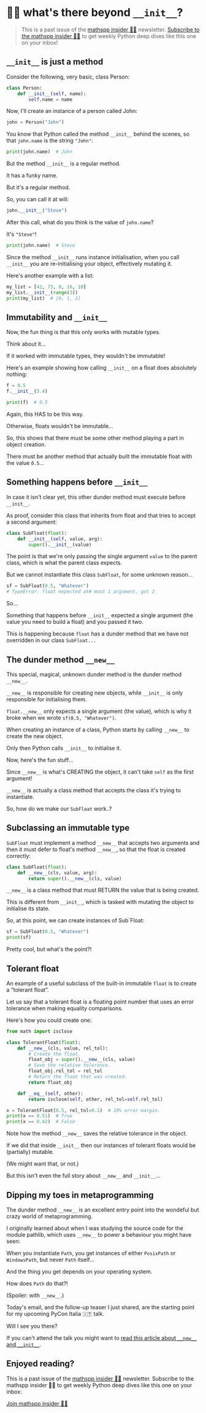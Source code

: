 # 🐍🚀 what's there beyond `__init__`?

 > This is a past issue of the [mathspp insider 🐍🚀](/insider) newsletter. [Subscribe to the mathspp insider 🐍🚀](/insider#subscribe) to get weekly Python deep dives like this one on your inbox!

## `__init__` is just a method

Consider the following, very basic, class Person:

```py
class Person:
    def __init__(self, name):
        self.name = name
```

Now, I'll create an instance of a person called John:

```py
john = Person("John")
```

You know that Python called the method `__init__` behind the scenes, so that `john.name` is the string `"John"`:

```py
print(john.name)  # John
```

But the method `__init__` is a regular method.

It has a funky name.

But it's a regular method.

So, you can call it at will:

```py
john.__init__("Steve")
```

After this call, what do you think is the value of `john.name`?

It's `"Steve"`!

```py
print(john.name)  # Steve
```

Since the method `__init__` runs instance initialisation, when you call `__init__` you are re-initialising your object, effectively mutating it.

Here's another example with a list:

```py
my_list = [42, 73, 0, 16, 10]
my_list.__init__(range(3))
print(my_list)  # [0, 1, 2]
```

## Immutability and `__init__`

Now, the fun thing is that this only works with mutable types.

Think about it...

If it worked with immutable types, they wouldn't be immutable!

Here's an example showing how calling `__init__` on a float does absolutely nothing:

```py
f = 0.5
f.__init__(3.4)

print(f)  # 0.5
```

Again, this HAS to be this way.

Otherwise, floats wouldn't be immutable...

So, this shows that there must be some other method playing a part in object creation.

There must be another method that actually built the immutable float with the value `0.5`...

## Something happens before `__init__`

In case it isn't clear yet, this other dunder method must execute before `__init__`.

As proof, consider this class that inherits from float and that tries to accept a second argument:

```py
class SubFloat(float):
    def __init__(self, value, arg):
        super().__init__(value)
```

The point is that we're only passing the single argument `value` to the parent class, which is what the parent class expects.

But we cannot instantiate this class `SubFloat`, for some unknown reason...

```py
sf = SubFloat(0.5, "Whatever")
# TypeError: float expected at# most 1 argument, got 2
```

So...

Something that happens before `__init__` expected a single argument (the value you need to build a float) and you passed it two.

This is happening because `float` has a dunder method that we have not overridden in our class `SubFloat...`

## The dunder method `__new__`

This special, magical, unknown dunder method is the dunder method `__new__`.

`__new__` is responsible for creating new objects, while `__init__` is only responsible for initialising them.

`float.__new__` only expects a single argument (the value), which is why it broke when we wrote `sf(0.5, "Whatever")`.

When creating an instance of a class, Python starts by calling `__new__` to create the new object.

Only then Python calls `__init__` to initialise it.

Now, here's the fun stuff...

Since `__new__` is what's CREATING the object, it can't take `self` as the first argument!

`__new__` is actually a class method that accepts the class it's trying to instantiate.

So, how do we make our `SubFloat` work..?

## Subclassing an immutable type

`SubFloat` must implement a method `__new__` that accepts two arguments and then it must defer to float's method `__new__`, so that the float is created correctly:

```py
class SubFloat(float):
    def __new__(cls, value, arg):
        return super().__new__(cls, value)
```

`__new__` is a class method that must RETURN the value that is being created.

This is different from `__init__`, which is tasked with mutating the object to initialise its state.

So, at this point, we can create instances of Sub`Float:

```py
sf = SubFloat(0.5, "Whatever")
print(sf)
```

Pretty cool, but what's the point?!

## Tolerant float

An example of a useful subclass of the built-in immutable `float` is to create a “tolerant float”.

Let us say that a tolerant float is a floating point number that uses an error tolerance when making equality comparisons.

Here's how you could create one:

```py
from math import isclose

class TolerantFloat(float):
    def __new__(cls, value, rel_tol):
        # Create the float.
        float_obj = super().__new__(cls, value)
        # Save the relative tolerance.
        float_obj.rel_tol = rel_tol
        # Return the float that was created.
        return float_obj

    def __eq__(self, other):
        return isclose(self, other, rel_tol=self.rel_tol)

x = TolerantFloat(0.5, rel_tol=0.1)  # 10% error margin.
print(x == 0.51)  # True
print(x == 0.42)  # False
```

Note how the method `__new__` saves the relative tolerance in the object.

If we did that inside `__init__` then our instances of tolerant floats would be (partially) mutable.

(We might want that, or not.)

But this isn't even the full story about `__new__` and `__init__`...

## Dipping my toes in metaprogramming

The dunder method `__new__` is an excellent entry point into the wondeful but crazy world of metaprogramming.

I originally learned about when I was studying the source code for the module pathlib, which uses `__new__` to power a behaviour you might have seen:

When you instantiate `Path`, you get instances of either `PosixPath` or `WindowsPath`, but never `Path` itself...

And the thing you get depends on your operating system.

How does `Path` do that?!

(Spoiler: with `__new__`.)

Today's email, and the follow-up teaser I just shared, are the starting point for my upcoming PyCon Italia 🇮🇹 talk.

Will I see you there?

If you can't attend the talk you might want to [read this article about `__new__` and `__init__`](https://mathspp.com/blog/customising-object-creation-with-__new__).

## Enjoyed reading?

This is a past issue of the [mathspp insider 🐍🚀](/insider) newsletter.
Subscribe to the mathspp insider 🐍🚀 to get weekly Python deep dives like this one on your inbox:

[Join mathspp insider 🐍🚀](?classes=btn,btn-lg,btn-center#subscribe)
